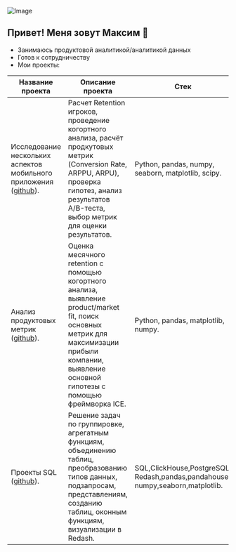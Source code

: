 ![Image](https://github.com/user-attachments/assets/75f010cf-8952-4aff-a818-eee05fdf5b73)

## Привет! Меня зовут Максим 👋

- Занимаюсь продуктовой аналитикой/аналитикой данных
- Готов к сотрудничеству
- Мои проекты:

|Название проекта|Описание проекта|Стек|
|----------------|----------------|----|
|Исследование нескольких аспектов мобильного приложения ([github](https://github.com/daragan18/mobile_game)).|Расчет Retention игроков, проведение когортного анализа, расчёт продкутовых метрик (Conversion Rate, ARPPU, ARPU), проверка гипотез, анализ результатов А/B-теста, выбор метрик для оценки результатов.|Python, pandas, numpy, seaborn, matplotlib, scipy.|
|Анализ продуктовых метрик ([github](https://github.com/daragan18/marketplace)).|Оценка месячного retention с помощью когортного анализа, выявление product/market fit, поиск основных метрик для максимизации прибыли компании, выявление основной гипотезы с помощью фреймворка ICE.|Python, pandas, matplotlib, numpy.|
|Проекты SQL ([github](https://github.com/daragan18/SQL)).|Решение задач по группировке, агрегатным функциям, объединению таблиц, преобразованию типов данных, подзапросам, представлениям, созданию таблиц, оконным функциям, визуализации в Redash.|SQL,ClickHouse,PostgreSQL, Redash,pandas,pandahouse, numpy,seaborn,matplotlib.|

<!--
**daragan18/daragan18** is a ✨ _special_ ✨ repository because its `README.md` (this file) appears on your GitHub profile.

Here are some ideas to get you started:

- 🔭 I’m currently working on ...
- 🌱 I’m currently learning ...
- 👯 I’m looking to collaborate on ...
- 🤔 I’m looking for help with ...
- 💬 Ask me about ...
- 📫 How to reach me: ...
- 😄 Pronouns: ...
- ⚡ Fun fact: ...
-->
